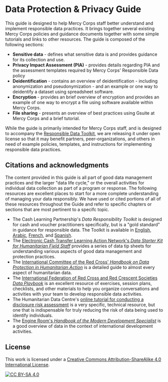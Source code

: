 # Data Protection & Privacy Guide
This guide is designed to help Mercy Corps staff better understand and implement responsible data practices. It brings together several existing Mercy Corps policies and guidance documents together with some simple tutorials and links to other resources. The guide is composed of the following sections:

- **Sensitive data** - defines what sensitive data is and provides guidance for its collection and use.
- **Privacy Impact Assessment (PIA)** - provides details regarding PIA and the assessment templates required by Mercy Corps' Responsible Data policy
- **Deidentification** - contains an overview of deidentification - including anonymization and pseudonymization - and an example or one way to deidentify a dataset using spreadsheet software.
- **Encryption** - provides an brief overview of encryption and provides an example of one way to encrypt a file using software available within Mercy Corps.
- **File sharing** - presents an overview of best practices using Gsuite at Mercy Corps and a brief tutorial.

While the guide is primarily intended for Mercy Corps staff, and is designed to accompany the [Responsible Data Toolkit](https://www.mercycorps.org/research-resources/responsible-data-toolkit), we are releasing it under open license so that it may benefit partners, peer-organizations, and others in need of example policies, templates, and instructions for implementing responsible data practices.

## Citations and acknowledgments
The content provided in this guide is all part of good data management practices and the larger "data life cycle," or the overall activities for individual data collection as part of a program or response. The following resources are excellent places to start for a more complete understanding of managing your data responsibly. We have used or cited portions of all of these resources throughout the Guide and refer to specific chapters or sections that are most pertinent to a specifc topic.

- The Cash Learning Partnership's *Data Responsibility Toolkit* is designed for cash and voucher practitioners specifically, but is a "gold standard" in guidance for responsible data. The Toolkit is available in [English](https://www.calpnetwork.org/wp-content/uploads/2021/03/Data-Responsibility-Toolkit_A-guide-for-Cash-and-Voucher-Practitioners.pdf), [Arabic](https://www.calpnetwork.org/ar/publication/data-responsibility-toolkit-a-guide-for-cva-practitioners/), [French](https://www.calpnetwork.org/fr/publication/data-responsibility-toolkit-a-guide-for-cva-practitioners/), and [Spanish](https://www.calpnetwork.org/fr/publication/data-responsibility-toolkit-a-guide-for-cva-practitioners/).
- The [Electronic Cash Transfer Learning Action Network's *Data Starter Kit for Humanitarian Field Staff*](https://www.calpnetwork.org/wp-content/uploads/2020/06/DataStarterKitforFieldStaffELAN.pdf) provides a series of data tip sheets for understanding various aspects of good data management and protection practices.
- The [International Committee of the Red Cross' *Handbook on Data Protection in Humanitarian Action*](https://www.icrc.org/en/data-protection-humanitarian-action-handbook) is a detailed guide to almost every aspect of humanitarian data.
- The [International Federation of Red Cross and Red Crescent Societies *Data Playbook*](https://preparecenter.org/toolkit/data-playbook-toolkit/) is an excellent resource of exercises, session plans, checklists, and other materials to help you organize conversations and activities with your team to develop responsible data activities.
- The Humanitarian Data Centre's [online tutorial for conducting a disclosure risk assessment](https://centre.humdata.org/learning-path/disclosure-risk-assessment-overview/) is a very specific, technical resource, but one that is indispensable for truly reducing the risk of data being used to identify individuals.
- The [Engine Room's *Handbook of the Modern Development Specialist*](https://the-engine-room.github.io/responsible-data-handbook/) is a good overview of data in the context of international development activities.



## License
This work is licensed under a
[Creative Commons Attribution-ShareAlike 4.0 International License][cc-by-sa].

[![CC BY-SA 4.0][cc-by-sa-image]][cc-by-sa]

[cc-by-sa]: http://creativecommons.org/licenses/by-sa/4.0/
[cc-by-sa-image]: https://licensebuttons.net/l/by-sa/4.0/88x31.png
[cc-by-sa-shield]: https://img.shields.io/badge/License-CC%20BY--SA%204.0-lightgrey.svg

<!--
## How to Contribute
It would also be good to add a contributors section. [Ref. Github docs for providing guidelines](https://docs.github.com/en/communities/setting-up-your-project-for-healthy-contributions/setting-guidelines-for-repository-contributors).

## Policies
Would also be good to point to MC privacy policy, mention PIA, point to Github privacy policy.

-->
